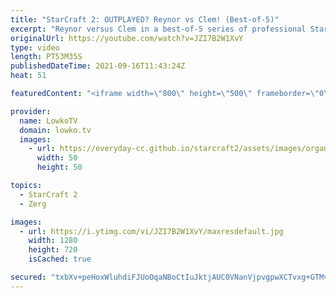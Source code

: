 ```yaml
---
title: "StarCraft 2: OUTPLAYED? Reynor vs Clem! (Best-of-5)"
excerpt: "Reynor versus Clem in a best-of-5 series of professional StarCraft 2. Clem has been absolutely destroying the competition in Terran versus Zerg, but Reynor is of course the World Champion.  Support my work on Patreon: http://www.patreon.com/lowkotv Become a YouTube member: https://lowko.tv/join  My second"
originalUrl: https://youtube.com/watch?v=JZI7B2W1XvY
type: video
length: PT53M35S
publishedDateTime: 2021-09-16T11:43:24Z
heat: 51

featuredContent: "<iframe width=\"800\" height=\"500\" frameborder=\"0\" src=\"https://www.youtube.com/embed/JZI7B2W1XvY\" allow=\"accelerometer; autoplay; encrypted-media; gyroscope; picture-in-picture\" allowfullscreen></iframe>"

provider:
  name: LowkoTV
  domain: lowko.tv
  images:
    - url: https://everyday-cc.github.io/starcraft2/assets/images/organizations/lowko.tv-50x50.jpg
      width: 50
      height: 50

topics:
  - StarCraft 2
  - Zerg

images:
  - url: https://i.ytimg.com/vi/JZI7B2W1XvY/maxresdefault.jpg
    width: 1280
    height: 720
    isCached: true

secured: "txbXv+peHoxWluhdiFJUoOqaNBoCtIuJktjAUC0VNanVjpvgpwXCTvxg+GTMvyn87jXEqRVKnbk+iMWOHsHrocFj205pwNxJPDLPObNUoqVeoAh58A+YU6wp44j2EXe2Jfhwj6vLvyOl3Gx0wPydEI3k76kFFykFxv4ISf7ufe+j6T8JeEIggqbD5K9zrhYNF/t7CwNO1mdYk80t+xvBPUI2GOkMY65ns9YYamJj+VIszyUca3EQfmyJs5zFNV6NrAOPCOe2APua/0uM2A1B75Bky+FG2gtp/7L7pdJbaE8XR5lijl8uReLTDk04PaiWZGWoqOyZddSdhcZpYKU0xUHCdcXjs7u9gx4hx6fi5QlfAADlcJ0yQHwvrAn7nDzXviYvkwl6BnIhv1cJv7J4zXBbuONd5JXeKyv7S2d0ekWFSr/vXGAZwLvma3RQk36N;O22ltj0lJK2Duyt6pNxEEg=="
---
```


